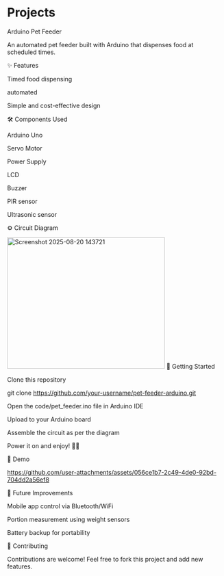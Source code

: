 # Projects 
Arduino Pet Feeder

An automated pet feeder built with Arduino that dispenses food at scheduled times.

✨ Features

Timed food dispensing

automated 

Simple and cost-effective design

🛠️ Components Used

Arduino Uno

Servo Motor

Power Supply

LCD 

Buzzer

PIR sensor 

Ultrasonic sensor

⚙️ Circuit Diagram

<img width="368" height="307" alt="Screenshot 2025-08-20 143721" src="https://github.com/user-attachments/assets/38ac28bc-f2b7-4477-bba3-437912c70160" />
🚀 Getting Started

Clone this repository

git clone https://github.com/your-username/pet-feeder-arduino.git


Open the code/pet_feeder.ino file in Arduino IDE

Upload to your Arduino board

Assemble the circuit as per the diagram

Power it on and enjoy! 🐶🐱

📸 Demo



https://github.com/user-attachments/assets/056ce1b7-2c49-4de0-92bd-704dd2a56ef8



🔮 Future Improvements

Mobile app control via Bluetooth/WiFi

Portion measurement using weight sensors

Battery backup for portability

🤝 Contributing

Contributions are welcome! Feel free to fork this project and add new features.
